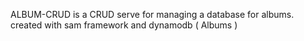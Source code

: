 ALBUM-CRUD is a CRUD serve for managing a database for albums.
created with sam framework and dynamodb ( Albums )